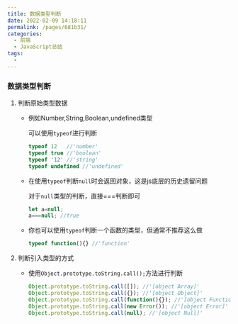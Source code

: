 ```yaml
---
title: 数据类型判断
date: 2022-02-09 14:18:11
permalink: /pages/681b31/
categories:
  - 前端
  - JavaScript总结
tags:
  - 
---
```

### 数据类型判断

1. 判断原始类型数据

   - 例如Number,String,Boolean,undefined类型

     可以使用`typeof`进行判断

     ````javascript
     typeof 12   //'number'
     typeof true //'boolean'
     typeof '12' //'string'
     typeof undefined //'undefined'
     ````

   - 在使用`typeof`判断`null`时会返回对象，这是js底层的历史遗留问题

     对于`null`类型的判断，直接===判断即可

     ````javascript
     let a=null;
     a===null; //true
     ````

   - 你也可以使用`typeof`判断一个函数的类型，但通常不推荐这么做

     ````javascript
     typeof function(){} //'function'
     ````

2. 判断引入类型的方式

   - 使用`Object.prototype.toString.call();`方法进行判断

     ````javascript
     Object.prototype.toString.call([]); //'[object Array]'
     Object.prototype.toString.call({}); //'[object Object]' 
     Object.prototype.toString.call(function(){}); //'[object Function]'
     Object.prototype.toString.call(new Error()); //'[object Error]'
     Object.prototype.toString.call(null); //'[object Null]'
     ````

     

